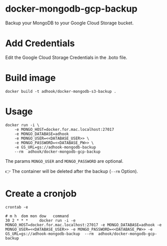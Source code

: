 docker-mongodb-gcp-backup
============
Backup your MongoDB to your Google Cloud Storage bucket.

# Add Credentials
Edit the Google Cloud Storage Credentials in the .boto file.

# Build image

    docker build -t adhook/docker-mongodb-s3-backup .

# Usage

    docker run -i \
        -e MONGO_HOST=docker.for.mac.localhost:27017 
        -e MONGO_DATABASE=adhook 
        -e MONGO_USER=<<DATABASE_USER>> \
        -e MONGO_PASSWORD=<<DATABASE_PW>> \ 
        -e GS_URL=gs://adhook-mongodb-backup  
        --rm  adhook/docker-mongodb-gcp-backup

The params ```MONGO_USER``` and ```MONGO_PASSWORD``` are optional.

👉 The container will be deleted after the backup (`--rm` Option).

# Create a cronjob

    crontab -e 

    # m h  dom mon dow   command
    30 2 * * *     docker run -i -e MONGO_HOST=docker.for.mac.localhost:27017 -e MONGO_DATABASE=adhook -e MONGO_USER=<<DATABASE_USER>> -e MONGO_PASSWORD=<<DATABASE_PW>> -e GS_URL=gs://adhook-mongodb-backup  --rm  adhook/docker-mongodb-gcp-backup

    
